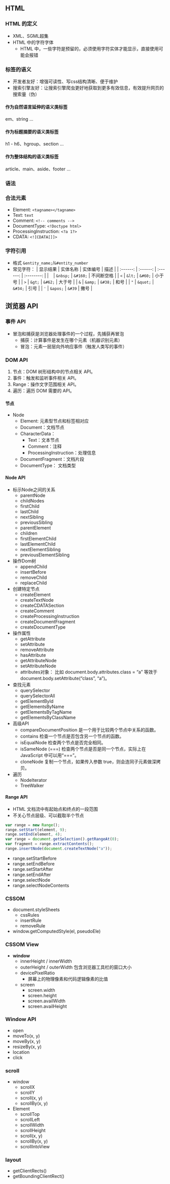 ## HTML

### HTML 的定义

- XML、SGML超集
- HTML 中的字符字体
  - HTML 中，一些字符是预留的，必须使用字符实体才能显示，直接使用可能会报错

### 标签的语义

- 开发者友好：增强可读性、写css结构清晰、便于维护
- 搜索引擎友好：让搜索引擎爬虫更好地获取到更多有效信息，有效提升网页的搜索量（伪）

#### 作为自然语言延伸的语义类标签

em、string ...

#### 作为标题摘要的语义类标签

h1 - h6、hgroup、section ... 

#### 作为整体结构的语义类标签

article、main、aside、footer ...

### 语法

### 合法元素

- Element: `<tagname></tagname>`
- Text: `text`
- Comment: `<!-- comments -->`
- DocumentType: `<!Doctype html>`
- ProcessingInstruction: `<?a 1?>`
- CDATA: `<![CDATA[]]>`

### 字符引用

- 格式 `&entity_name;`/`&#entity_number`
- 常见字符：
  | 显示结果 | 实体名称 | 实体编号 | 描述 |
  | :------: | :------: | :------: | :--------: |
  | ` ` | `&nbsp;` | `&#160;` | 不间断空格 |
  | `<` | `&lt;` | `&#60;` | 小于号 |
  | `>` | `&gt;` | `&#62;` | 大于号 |
  | `&` | `&amp;` | `&#38;` | 和号 |
  | `"` | `&quot;` | `&#34;` | 引号 |
  | `'` | `&apos;` | `&#39` | 撇号 |

## 浏览器 API

### 事件 API

- 冒泡和捕获是浏览器处理事件的一个过程，先捕获再冒泡
  - 捕获：计算事件是发生在哪个元素（机器识别元素）
  - 冒泡：元素一层层向外响应事件（触发人类写的事件）

### DOM API
1. 节点：DOM 树形结构中的节点相关 API。
2. 事件：触发和监听事件相关 API。
3. Range：操作文字范围相关 API。
4. 遍历：遍历 DOM 需要的 API。

#### 节点

- Node
    - Element: 元素型节点和标签相对应
    - Document：文档节点
    - CharacterData：
        - Text：文本节点
        - Comment：注释
        - ProcessingInstruction：处理信息
    - DocumentFragment：文档片段
    - DocumentType： 文档类型

#### Node API

- 标示Node之间的关系
  - parentNode
  - childNodes
  - firstChild
  - lastChild
  - nextSibling
  - previousSibling
  - parentElement
  - children
  - firstElementChild
  - lastElementChild
  - nextElementSibling
  - previousElementSibling
- 操作Dom树
  - appendChild
  - insertBefore
  - removeChild
  - replaceChild
- 创建特定节点
  - createElement
  - createTextNode
  - createCDATASection
  - createComment
  - createProcessingInstruction
  - createDocumentFragment
  - createDocumentType
- 操作属性
  - getAttribute
  - setAttribute
  - removeAttribute
  - hasAttribute
  - getAttributeNode
  - setAttributeNode
  - attributes对象： 比如 document.body.attributes.class = “a” 等效于 document.body.setAttribute(“class”, “a”)。
- 查找元素
  - querySelector
  - querySelectorAll
  - getElementById
  - getElementsByName
  - getElementsByTagName
  - getElementsByClassName
- 高级API
  - compareDocumentPosition 是一个用于比较两个节点中关系的函数。
  - contains 检查一个节点是否包含另一个节点的函数。
  - isEqualNode 检查两个节点是否完全相同。
  - isSameNode (===) 检查两个节点是否是同一个节点，实际上在 JavaScript 中可以用“===”。
  - cloneNode 复制一个节点，如果传入参数 true，则会连同子元素做深拷贝。
- 遍历
  - NodeIterator
  - TreeWalker

#### Range API

- HTML 文档流中有起始点和终点的一段范围
- 不关心节点层级、可以截取半个节点

```js
var range = new Range();
range.setStart(element, 9);
range.setEnd(element, 4);
var range = document.getSelection().getRangeAt(0);
var fragment = range.extractContents();
range.insertNode(document.createTextNode("a"));
```

- range.setStartBefore
- range.setEndBefore
- range.setStartAfter
- range.setEndAfter
- range.selectNode
- range.selectNodeContents

### CSSOM

- document.styleSheets
  - cssRules
  - insertRule
  - removeRule
- window.getComputedStyle(el, pseudoEle)

### CSSOM View

- **window**
  - innerHeight / innerWidth
  - outerHeight / outerWidth 包含浏览器工具栏的窗口大小
  - devicePixelRatio
    - 屏幕上的物理像素和代码逻辑像素的比值
  - screen
    - screen.width
    - screen.height
    - screen.availWidth
    - screen.availHeight

### Window API

- open
- moveTo(x, y)
- moveBy(x, y)
- resizeBy(x, y)
- location
- click

### scroll

- window
  - scrollX
  - scrollY
  - scroll(x, y)
  - scrollBy(x, y)
- Element
  - scrollTop
  - scrollLeft
  - scrollWidth
  - scrollHeight
  - scroll(x, y)
  - scrollBy(x, y)
  - scrollIntoView

### layout

- getClientRects()
- getBoundingClientRect()